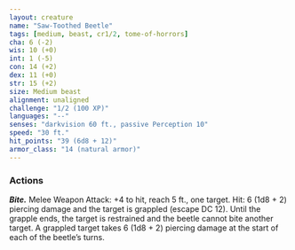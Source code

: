 ```yaml
---
layout: creature
name: "Saw-Toothed Beetle"
tags: [medium, beast, cr1/2, tome-of-horrors]
cha: 6 (-2)
wis: 10 (+0)
int: 1 (-5)
con: 14 (+2)
dex: 11 (+0)
str: 15 (+2)
size: Medium beast
alignment: unaligned
challenge: "1/2 (100 XP)"
languages: "--"
senses: "darkvision 60 ft., passive Perception 10"
speed: "30 ft."
hit_points: "39 (6d8 + 12)"
armor_class: "14 (natural armor)"
---
```


### Actions

***Bite.*** Melee Weapon Attack: +4 to hit, reach 5 ft., one target. Hit: 6 (1d8 + 2) piercing damage and the target is grappled (escape DC 12). Until the grapple ends, the target is restrained and the beetle cannot bite another target. A grappled target takes 6 (1d8 + 2) piercing damage at the start of each of the beetle’s turns.
